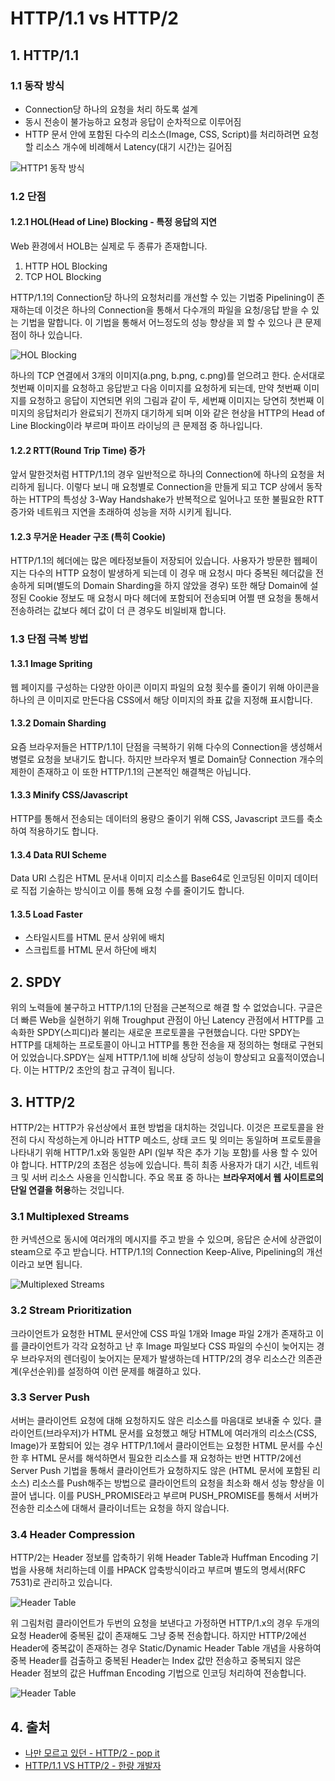 # HTTP/1.1 vs HTTP/2

## 1. HTTP/1.1

### 1.1 동작 방식

- Connection당 하나의 요청을 처리 하도록 설계
- 동시 전송이 불가능하고 요청과 응답이 순차적으로 이루어짐
- HTTP 문서 안에 포함된 다수의 리소스(Image, CSS, Script)를 처리하려면 요청할 리소스 개수에 비례해서 Latency(대기 시간)는 길어짐

![HTTP1 동작 방식](../_images/network-http01.png)

### 1.2 단점

#### 1.2.1 HOL(Head of Line) Blocking - 특정 응답의 지연

Web 환경에서 HOLB는 실제로 두 종류가 존재합니다.

1. HTTP HOL Blocking
2. TCP HOL Blocking

HTTP/1.1의 Connection당 하나의 요청처리를 개선할 수 있는 기법중 Pipelining이 존재하는데 이것은 하나의 Connection을 통해서 다수개의 파일을 요청/응답 받을 수 있는 기법을 말합니다. 이 기법을 통해서 어느정도의 성능 향상을 꾀 할 수 있으나 큰 문제점이 하나 있습니다.

![HOL Blocking](../_images/network-http02.png)

하나의 TCP 연결에서 3개의 이미지(a.png, b.png, c.png)를 얻으려고 한다. 순서대로 첫번째 이미지를 요청하고 응답받고 다음 이미지를 요청하게 되는데, 만약 첫번째 이미지를 요청하고 응답이 지연되면 위의 그림과 같이 두, 세번째 이미지는 당연히 첫번째 이미지의 응답처리가 완료되기 전까지 대기하게 되며 이와 같은 현상을 HTTP의 Head of Line Blocking이라 부르며 파이프 라이닝의 큰 문제점 중 하나입니다.

#### 1.2.2 RTT(Round Trip Time) 증가

앞서 말한것처럼 HTTP/1.1의 경우 일반적으로 하나의 Connection에 하나의 요청을 처리하게 됩니다. 이렇다 보니 매 요청별로 Connection을 만들게 되고 TCP 상에서 동작하는 HTTP의 특성상 3-Way Handshake가 반복적으로 일어나고 또한 불필요한 RTT 증가와 네트워크 지연을 초래하여 성능을 저하 시키게 됩니다.

#### 1.2.3 무거운 Header 구조 (특히 Cookie)

HTTP/1.1의 헤더에는 많은 메타정보들이 저장되어 있습니다. 사용자가 방문한 웹페이지는 다수의 HTTP 요청이 발생하게 되는데 이 경우 매 요청시 마다 중복된 헤더값을 전송하게 되며(별도의 Domain Sharding을 하지 않았을 경우) 또한 해당 Domain에 설정된 Cookie 정보도 매 요청시 마다 헤더에 포함되어 전송되며 어쩔 땐 요청을 통해서 전송하려는 값보다 헤더 값이 더 큰 경우도 비일비재 합니다.

### 1.3 단점 극복 방법

#### 1.3.1 Image Spriting

웹 페이지를 구성하는 다양한 아이콘 이미지 파일의 요청 횟수를 줄이기 위해 아이콘을 하나의 큰 이미지로 만든다음 CSS에서 해당 이미지의 좌표 값을 지정해 표시합니다.

#### 1.3.2 Domain Sharding

요즘 브라우저들은 HTTP/1.1이 단점을 극복하기 위해 다수의 Connection을 생성해서 병렬로 요청을 보내기도 합니다. 하지만 브라우저 별로 Domain당 Connection 개수의 제한이 존재하고 이 또한 HTTP/1.1의 근본적인 해결책은 아닙니다.

#### 1.3.3 Minify CSS/Javascript

HTTP를 통해서 전송되는 데이터의 용량으 줄이기 위해 CSS, Javascript 코드를 축소하여 적용하기도 합니다.

#### 1.3.4 Data RUI Scheme

Data URI 스킴은 HTML 문서내 이미지 리소스를 Base64로 인코딩된 이미지 데이터로 직접 기술하는 방식이고 이를 통해 요청 수를 줄이기도 합니다.

#### 1.3.5 Load Faster

- 스타일시트를 HTML 문서 상위에 배치
- 스크립트를 HTML 문서 하단에 배치

## 2. SPDY

위의 노력들에 불구하고 HTTP/1.1의 단점을 근본적으로 해결 할 수 없었습니다. 구글은 더 빠른 Web을 실현하기 위해 Troughput 관점이 아닌 Latency 관점에서 HTTP를 고속화한 SPDY(스피디)라 불리는 새로운 프로토콜을 구현했습니다. 다만 SPDY는 HTTP를 대체하는 프로토콜이 아니고 HTTP를 통한 전송을 재 정의하는 형태로 구현되어 있었습니다.SPDY는 실제 HTTP/1.1에 비해 상당히 성능이 향상되고 요훌적이였습니다. 이는 HTTP/2 초안의 참고 규격이 됩니다.

## 3. HTTP/2

HTTP/2는 HTTP가 유선상에서 표현 방법을 대치하는 것입니다. 이것은 프로토콜을 완전히 다시 작성하는게 아니라 HTTP 메소드, 상태 코드 및 의미는 동일하며 프로토콜을 나타내기 위해 HTTP/1.x와 동일한 API (일부 작은 추가 기능 포함)를 사용 할 수 있어야 합니다. HTTP/2의 초점은 성능에 있습니다. 특히 최종 사용자가 대기 시간, 네트워크 및 서버 리소스 사용을 인식합니다. 주요 목표 중 하나는 **브라우저에서 웹 사이트로의 단일 연결을 허용**하는 것입니다.

### 3.1 Multiplexed Streams

한 커넥션으로 동시에 여러개의 메시지를 주고 받을 수 있으며, 응답은 순서에 상관없이 steam으로 주고 받습니다. HTTP/1.1의 Connection Keep-Alive, Pipelining의 개선이라고 보면 됩니다.

![Multiplexed Streams](../_images/network-http03.png)

### 3.2 Stream Prioritization

크라이언트가 요청한 HTML 문서안에 CSS 파일 1개와 Image 파일 2개가 존재하고 이를 클라이언트가 각각 요청하고 난 후 Image 파일보다 CSS 파일의 수신이 늦어지는 경우 브라우저의 렌더링이 늦어지는 문제가 발생하는데 HTTP/2의 경우 리소스간 의존관계(우선순위)를 설정하여 이런 문제를 해결하고 있다.

### 3.3 Server Push

서버는 클라이언트 요청에 대해 요청하지도 않은 리소스를 마음대로 보내줄 수 있다. 클라이언트(브라우저)가 HTML 문서를 요청했고 해당 HTML에 여러개의 리소스(CSS, Image)가 포함되어 있는 경우 HTTP/1.1에서 클라이언트는 요청한 HTML 문서를 수신한 후 HTML 문서를 해석하면서 필요한 리소스를 재 요청하는 반면 HTTP/2에선 Server Push 기법을 통해서 클라이언트가 요청하지도 않은 (HTML 문서에 포함된 리소스) 리소스를 Push해주는 방법으로 클라이언트의 요청을 최소화 해서 성능 향상을 이끌어 냅니다. 이를 PUSH_PROMISE라고 부르며 PUSH_PROMISE를 통해서 서버가 전송한 리소스에 대해서 클라이너트는 요청을 하지 않습니다.

### 3.4 Header Compression

HTTP/2는 Header 정보를 압축하기 위해 Header Table과 Huffman Encoding 기법을 사용해 처리하는데 이를 HPACK 압축방식이라고 부르며 별도의 명세서(RFC 7531)로 관리하고 있습니다.

![Header Table](../_images/network-http04.jpg)

위 그림처럼 클라이언트가 두번의 요청을 보낸다고 가정하면 HTTP/1.x의 경우 두개의 요청 Header에 중복된 값이 존재해도 그냥 중복 전송합니다. 하지만 HTTP/2에선 Header에 중복값이 존재하는 경우 Static/Dynamic Header Table 개념을 사용하여 중복 Header를 검출하고 중복된 Header는 Index 값만 전송하고 중복되지 않은 Header 점보의 값은 Huffman Encoding 기법으로 인코딩 처리하여 전송합니다.

![Header Table](../_images/network-http05.png)

## 4. 출처

- [나만 모르고 있던 - HTTP/2 - pop it](https://www.popit.kr/%EB%82%98%EB%A7%8C-%EB%AA%A8%EB%A5%B4%EA%B3%A0-%EC%9E%88%EB%8D%98-http2/)
- [HTTP/1.1 VS HTTP/2 - 한량 개발자](https://ijbgo.tistory.com/26)
